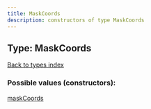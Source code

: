 ```yaml
---
title: MaskCoords
description: constructors of type MaskCoords
---
```

## Type: MaskCoords  
[Back to types index](index.md)



### Possible values (constructors):

[maskCoords](../constructors/maskCoords.md)  


